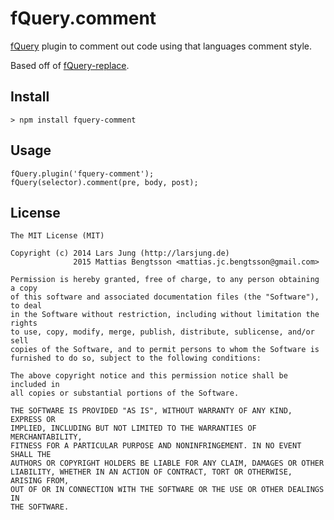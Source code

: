 # fQuery.comment

[fQuery][fquery] plugin to comment out code using that languages comment style.

Based off of [fQuery-replace][fquery-replace].

## Install

    > npm install fquery-comment


## Usage

    fQuery.plugin('fquery-comment');
    fQuery(selector).comment(pre, body, post);


## License
    The MIT License (MIT)
    
    Copyright (c) 2014 Lars Jung (http://larsjung.de)
                  2015 Mattias Bengtsson <mattias.jc.bengtsson@gmail.com>
    
    Permission is hereby granted, free of charge, to any person obtaining a copy
    of this software and associated documentation files (the "Software"), to deal
    in the Software without restriction, including without limitation the rights
    to use, copy, modify, merge, publish, distribute, sublicense, and/or sell
    copies of the Software, and to permit persons to whom the Software is
    furnished to do so, subject to the following conditions:
    
    The above copyright notice and this permission notice shall be included in
    all copies or substantial portions of the Software.
    
    THE SOFTWARE IS PROVIDED "AS IS", WITHOUT WARRANTY OF ANY KIND, EXPRESS OR
    IMPLIED, INCLUDING BUT NOT LIMITED TO THE WARRANTIES OF MERCHANTABILITY,
    FITNESS FOR A PARTICULAR PURPOSE AND NONINFRINGEMENT. IN NO EVENT SHALL THE
    AUTHORS OR COPYRIGHT HOLDERS BE LIABLE FOR ANY CLAIM, DAMAGES OR OTHER
    LIABILITY, WHETHER IN AN ACTION OF CONTRACT, TORT OR OTHERWISE, ARISING FROM,
    OUT OF OR IN CONNECTION WITH THE SOFTWARE OR THE USE OR OTHER DEALINGS IN
    THE SOFTWARE.


[fquery]: https://github.com/lrsjng/fquery
[fquery-replace]: https://github.com/lrsjng/fquery-replace
